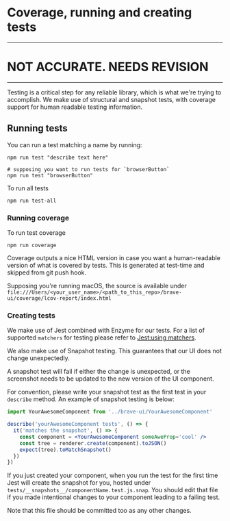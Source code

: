 # Coverage, running and creating tests

<hr>

# NOT ACCURATE. NEEDS REVISION

<hr>

Testing is a critical step for any reliable library, which is what we're trying to accomplish. We make use of structural and snapshot tests, with coverage support for human readable testing information.


## Running tests 

You can run a test matching a name by running:

```
npm run test "describe text here"

# supposing you want to run tests for `browserButton`
npm run test "browserButton"
```

To run all tests

```
npm run test-all
```

### Running coverage

To run test coverage

```
npm run coverage
```

Coverage outputs a nice HTML version in case you want a human-readable version of what is covered by tests. This is generated at test-time and skipped from git push hook.

Supposing you're running macOS, the source is available under `file:///Users/<your_user_name>/<path_to_this_repo>/brave-ui/coverage/lcov-report/index.html`

### Creating tests

We make use of Jest combined with Enzyme for our tests. For a list of supported `matchers` for testing please refer to [Jest:using matchers](https://facebook.github.io/jest/docs/en/using-matchers.html).

We also make use of Snapshot testing. This guarantees that our UI does not change unexpectedly.

A snapshot test will fail if either the change is unexpected, or the screenshot needs to be updated to the new version of the UI component.

For convention, please write your snapshot test as the first test in your `describe` method. An example of snapshot testing is below:

```jsx
import YourAwesomeComponent from '../brave-ui/YourAwesomeComponent'

describe('yourAwesomeComponent tests', () => {
  it('matches the snapshot', () => {
    const component = <YourAwesomeComponent someAweProp='cool' />
    const tree = renderer.create(component).toJSON()
    expect(tree).toMatchSnapshot()
  })
})
```

If you just created your component, when you run the test for the first time Jest will create the snapshot for you, hosted under `tests/__snapshots__/componentName.test.js.snap`. You should edit that file if you made intentional changes to your component leading to a failing test.

Note that this file should be committed too as any other changes.
